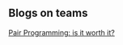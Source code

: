 ## Blogs on teams
[Pair Programming: is it worth it?](https://amcneil36.github.io/blogs/pair-programming-is-it-worth-it)  
